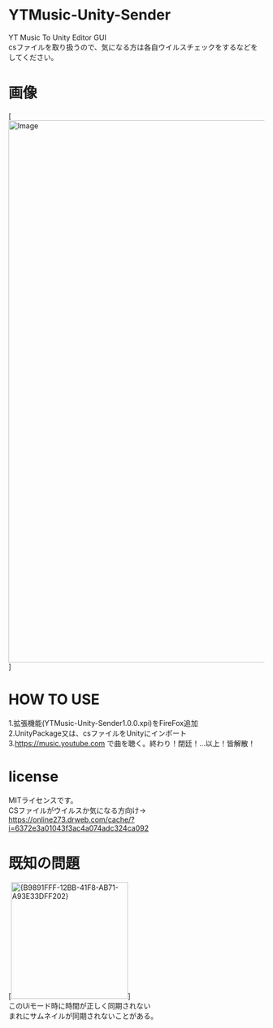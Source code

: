 # YTMusic-Unity-Sender
YT Music To Unity Editor GUI<br/>
csファイルを取り扱うので、気になる方は各自ウイルスチェックをするなどをしてください。
# 画像
[<img width="1068" alt="Image" src="https://github.com/user-attachments/assets/2fca43f9-17ec-4bd3-af71-bc991f5569b9" />]
# HOW TO USE 
1.拡張機能(YTMusic-Unity-Sender1.0.0.xpi)をFireFox追加<br/>
2.UnityPackage又は、csファイルをUnityにインポート<br/>
3.https://music.youtube.com で曲を聴く。終わり！閉廷！…以上！皆解散！<br/>
# license
MITライセンスです。<br/>
CSファイルがウイルスか気になる方向け→
https://online273.drweb.com/cache/?i=6372e3a01043f3ac4a074adc324ca092
# 既知の問題
[<img width="230" alt="{B9891FFF-12BB-41F8-AB71-A93E33DFF202}" src="https://github.com/user-attachments/assets/abe1b1a1-2ccf-42a0-9ce0-0d9a62c51cc6" />]<br>
このUiモード時に時間が正しく同期されない<br/>
まれにサムネイルが同期されないことがある。
